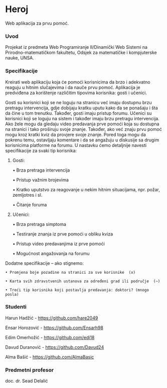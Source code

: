 # Heroj
Web aplikacija za prvu pomoć.

### Uvod
Projekat iz predmeta Web Programiranje II/Dinamički Web Sistemi na Prirodno-matematičkom fakultetu, Odsjek za matematičke i kompjuterske nauke, UNSA. 

### Specifikacije
Kreirati web aplikaciju koja će pomoći korisnicima da brzo i adekvatno reaguju u hitnim slučajevima i da nauče prvu pomoć. 
Aplikacija je predviđena za korištenje različitim tipovima korisnika: gosti i učenici.

Gosti su korisnici koji se ne loguju na stranicu već imaju dostupnu brzu pretragu intervencija, gdje dobijaju kratku uputu kako da se ponašaju i šta da čine u tom trenutku. Također, gosti imaju pristup forumu. 
Učenici su korisnici koji se loguju na sistem i također imaju brzu pretragu intervencija. Ako žele mogu da gledaju video predavanja prve pomoći koja su dostupna na stranici i tako proširuju svoje znanje. Također, ako već znaju prvu pomoć mogu kroz kratki kviz da provjere svoje znanje. Pored toga mogu da pokrenu temu, ostavljaju komentare i da se angažuju u diskusije sa drugim korisnicima platforme na forumu. 
U nastavku ćemo detaljnije navesti specifikacije za svaki tip korisnika:
1. Gosti:

    • Brza pretraga intervencija

    • Pristup važnim brojevima

    • Kratko uputstvo za reagovanje u nekim hitnim situacijama, npr. požar, zemljotres i sl. 

    • Čitanje foruma

2. Učenici:

    • Brza pretraga simptoma

    • Testiranje znanja iz prve pomoći u obliku kviza

    • Pristup video predavanjima iz prve pomoći

    • Mogućnost angažovanja na forumu 

      
Dodatne specifikacije – ako stignemo:

    • Promjena boje pozadine na stranici za sve korisnike  (x)
    
    • Karta svih zdravstvenih ustanova za određeni grad ili područje  (~)
    
    • Treći tip korisnika koji postavlja predavanja: doktori? (mnogo posla)
    

### Studenti

Harun Hadžić - https://github.com/hare2049

Ensar Horozović - https://github.com/Ensarh98

Edim Omerhožić - https://github.com/edi18

Davud Duranović - https://github.com/Davud24

Alma Bašić - https://github.com/AlmaBasic

### Predmetni profesor 
doc. dr. Sead Delalić
